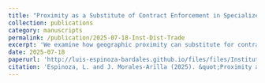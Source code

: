 ```yaml
---
title: "Proximity as a Substitute of Contract Enforcement in Specialized Trade"
collection: publications
category: manuscripts
permalink: /publication/2025-07-18-Inst-Dist-Trade
excerpt: 'We examine how geographic proximity can substitute for contract-enforcement institutions in enabling international exports of specialized goods. When exporters must meet buyers' specific product requirements, successful trade depends on either strong contract enforcement or close buyer-seller relationships that enable monitoring and trust. We argue that geographic proximity facilitates such relationships by reducing the costs of frequent business travel. Our theoretical framework predicts that institutional quality should primarily affect specialized trade over longer distances, as proximity-based relationship-building becomes prohibitively expensive. Using bilateral, product-specific export data in a gravity model, we find strong empirical support for this prediction. Consistent with our theory, we also show that business travel expenses and passenger flights decline more sharply with distance when destination countries have weak contract enforcement institutions.'
date: 2025-07-18
paperurl: 'http://luis-espinoza-bardales.github.io/files/files/Institutions_trade_and_travel.pdf'
citation: 'Espinoza, L. and J. Morales-Arilla (2025). &quot;Proximity as a Substitute of Contract Enforcement in Specialized Trade.&quot; <i>Working Paper</i>.'
---
```

